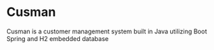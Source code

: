 # Cusman
Cusman is a customer management system built in Java utilizing Boot Spring and H2 embedded database
